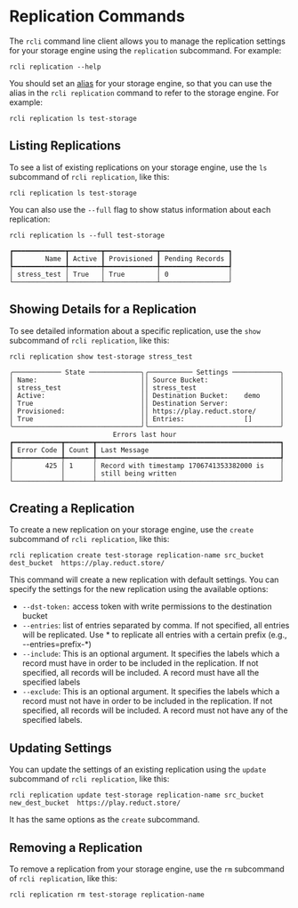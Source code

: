 # Replication Commands

The `rcli` command line client allows you to manage the replication settings for your storage engine using
the `replication` subcommand. For example:

```
rcli replication --help
```

You should set an [alias](./aliases.md) for your storage engine, so that you can use the alias in the `rcli replication`
command to refer to the storage engine. For example:

```
rcli replication ls test-storage
```

## Listing Replications

To see a list of existing replications on your storage engine, use the `ls` subcommand of `rcli replication`, like this:

```
rcli replication ls test-storage
```

You can also use the `--full` flag to show status information about each replication:

```
rcli replication ls --full test-storage

┏━━━━━━━━━━━━━┳━━━━━━━━┳━━━━━━━━━━━━━┳━━━━━━━━━━━━━━━━━┓
┃        Name ┃ Active ┃ Provisioned ┃ Pending Records ┃
┡━━━━━━━━━━━━━╇━━━━━━━━╇━━━━━━━━━━━━━╇━━━━━━━━━━━━━━━━━┩
│ stress_test │ True   │ True        │ 0               │
└─────────────┴────────┴─────────────┴─────────────────┘
```

## Showing Details for a Replication

To see detailed information about a specific replication, use the `show` subcommand of `rcli replication`, like this:

```
rcli replication show test-storage stress_test

╭──────────── State ─────────────╮╭─────────── Settings ────────────╮
│ Name:                          ││ Source Bucket:                  │
│ stress_test                    ││ stress_test                     │
│ Active:                        ││ Destination Bucket:    demo     │
│ True                           ││ Destination Server:             │
│ Provisioned:                   ││ https://play.reduct.store/      │
│ True                           ││ Entries:               []       │
╰────────────────────────────────╯╰─────────────────────────────────╯
                          Errors last hour
┏━━━━━━━━━━━━┳━━━━━━━┳━━━━━━━━━━━━━━━━━━━━━━━━━━━━━━━━━━━━━━━━━━━━━━┓
┃ Error Code ┃ Count ┃ Last Message                                 ┃
┡━━━━━━━━━━━━╇━━━━━━━╇━━━━━━━━━━━━━━━━━━━━━━━━━━━━━━━━━━━━━━━━━━━━━━┩
│        425 │ 1     │ Record with timestamp 1706741353382000 is    │
│            │       │ still being written                          │
└────────────┴───────┴──────────────────────────────────────────────┘
```

## Creating a Replication

To create a new replication on your storage engine, use the `create` subcommand of `rcli replication`, like this:

```
rcli replication create test-storage replication-name src_bucket  dest_bucket  https://play.reduct.store/
```

This command will create a new replication with default settings. You can specify the settings for the new replication
using the available options:

* `--dst-token:` access token with write permissions to the destination bucket
* `--entries`: list of entries separated by comma. If not specified, all entries will be replicated. Use * to replicate
  all entries with a certain prefix (e.g., --entries=prefix-*)
* `--include`: This is an optional argument. It specifies the labels which a record must have in order to be included in
  the replication. If not specified, all records will be included. A record must have all the specified labels
* `--exclude`: This is an optional argument. It specifies the labels which a record must not have in order to be included
  in the replication. If not specified, all records will be included. A record must not have any of the specified
  labels.

## Updating Settings

You can update the settings of an existing replication using the `update` subcommand of `rcli replication`, like this:

```
rcli replication update test-storage replication-name src_bucket  new_dest_bucket  https://play.reduct.store/
```

It has the same options as the `create` subcommand.

## Removing a Replication

To remove a replication from your storage engine, use the `rm` subcommand of `rcli replication`, like this:

```
rcli replication rm test-storage replication-name
```
